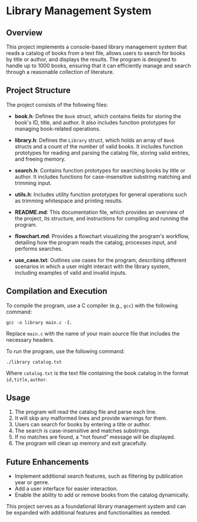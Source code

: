 # Library Management System

## Overview
This project implements a console-based library management system that reads a catalog of books from a text file, allows users to search for books by title or author, and displays the results. The program is designed to handle up to 1000 books, ensuring that it can efficiently manage and search through a reasonable collection of literature.

## Project Structure
The project consists of the following files:

- **book.h**: Defines the `Book` struct, which contains fields for storing the book's ID, title, and author. It also includes function prototypes for managing book-related operations.
  
- **library.h**: Defines the `Library` struct, which holds an array of `Book` structs and a count of the number of valid books. It includes function prototypes for reading and parsing the catalog file, storing valid entries, and freeing memory.
  
- **search.h**: Contains function prototypes for searching books by title or author. It includes functions for case-insensitive substring matching and trimming input.
  
- **utils.h**: Includes utility function prototypes for general operations such as trimming whitespace and printing results.
  
- **README.md**: This documentation file, which provides an overview of the project, its structure, and instructions for compiling and running the program.
  
- **flowchart.md**: Provides a flowchart visualizing the program's workflow, detailing how the program reads the catalog, processes input, and performs searches.
  
- **use_case.txt**: Outlines use cases for the program, describing different scenarios in which a user might interact with the library system, including examples of valid and invalid inputs.

## Compilation and Execution
To compile the program, use a C compiler (e.g., `gcc`) with the following command:

```
gcc -o library main.c -I. 
```

Replace `main.c` with the name of your main source file that includes the necessary headers.

To run the program, use the following command:

```
./library catalog.txt
```

Where `catalog.txt` is the text file containing the book catalog in the format `id,title,author`.

## Usage
1. The program will read the catalog file and parse each line.
2. It will skip any malformed lines and provide warnings for them.
3. Users can search for books by entering a title or author.
4. The search is case-insensitive and matches substrings.
5. If no matches are found, a "not found" message will be displayed.
6. The program will clean up memory and exit gracefully.

## Future Enhancements
- Implement additional search features, such as filtering by publication year or genre.
- Add a user interface for easier interaction.
- Enable the ability to add or remove books from the catalog dynamically.

This project serves as a foundational library management system and can be expanded with additional features and functionalities as needed.